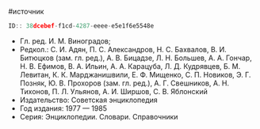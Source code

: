 #источник

```javascript
ID:: 38dcebef-f1cd-4287-eeee-e5e1f6e5548e
```

- Гл. ред. И. М. Виноградов; 
- Редкол.: С. И. Адян, П. С. Александров, Н. С. Бахвалов, В. И. Битюцков (зам. гл. ред.), А. В. Бицадзе, Л. Н. Большев, А. А. Гончар, Н. В. Ефимов, В. А. Ильин, А. А. Карацуба, Л. Д. Кудрявцев, Б. М. Левитан, К. К. Марджанишвили, Е. Ф. Мищенко, С. П. Новиков, Э. Г. Позняк, Ю. В. Прохоров (зам. гл. ред.), А. Г. Свешников, А. Н. Тихонов, П. Л. Ульянов, А. И. Ширшов, С. В. Яблонский
- Издательство: Советская энциклопедия
- Год издания: 1977 — 1985
- Серия: Энциклопедии. Словари. Спра­вочники
